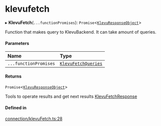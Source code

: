 # klevufetch
      
▸ **KlevuFetch**(`...functionPromises`): `Promise`<[`KlevuResponseObject`](classes/KlevuResponseObject.md)\>

Function that makes query to KlevuBackend. It can take amount of queries.

#### Parameters

| Name | Type |
| :------ | :------ |
| `...functionPromises` | [`KlevuFetchQueries`](klevufetchqueries.md) |

#### Returns

`Promise`<[`KlevuResponseObject`](classes/KlevuResponseObject.md)\>

Tools to operate results and get next results [KlevuFetchResponse](klevufetchresponse.md)

#### Defined in

[connection/klevuFetch.ts:28](https://github.com/klevultd/frontend-sdk/blob/492d3760/packages/klevu-core/src/connection/klevuFetch.ts#L28)

